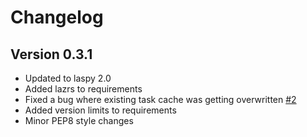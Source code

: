 # Changelog

## Version 0.3.1

  * Updated to laspy 2.0
  * Added lazrs to requirements
  * Fixed a bug where existing task cache was getting overwritten [#2](https://github.com/hobu/ept-python/issues/2)
  * Added version limits to requirements
  * Minor PEP8 style changes
